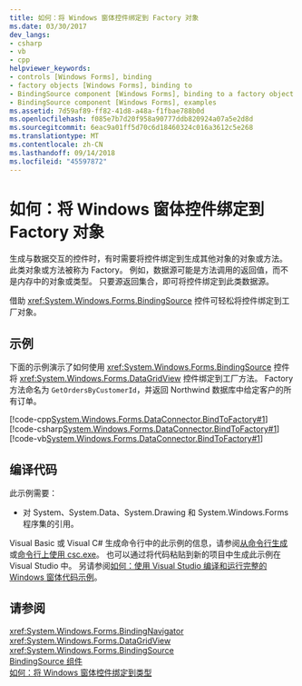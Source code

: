 ```yaml
---
title: 如何：将 Windows 窗体控件绑定到 Factory 对象
ms.date: 03/30/2017
dev_langs:
- csharp
- vb
- cpp
helpviewer_keywords:
- controls [Windows Forms], binding
- factory objects [Windows Forms], binding to
- BindingSource component [Windows Forms], binding to a factory object
- BindingSource component [Windows Forms], examples
ms.assetid: 7d59af89-ff82-41d8-a48a-f1fbae788b0d
ms.openlocfilehash: f085e7b7d20f958a90777ddb820924a07a5e2d8d
ms.sourcegitcommit: 6eac9a01ff5d70c6d18460324c016a3612c5e268
ms.translationtype: MT
ms.contentlocale: zh-CN
ms.lasthandoff: 09/14/2018
ms.locfileid: "45597872"
---
```

# <a name="how-to-bind-a-windows-forms-control-to-a-factory-object"></a>如何：将 Windows 窗体控件绑定到 Factory 对象
生成与数据交互的控件时，有时需要将控件绑定到生成其他对象的对象或方法。 此类对象或方法被称为 Factory。 例如，数据源可能是方法调用的返回值，而不是内存中的对象或类型。 只要源返回集合，即可将控件绑定到此类数据源。  
  
 借助 <xref:System.Windows.Forms.BindingSource> 控件可轻松将控件绑定到工厂对象。  
  
## <a name="example"></a>示例  
 下面的示例演示了如何使用 <xref:System.Windows.Forms.BindingSource> 控件将 <xref:System.Windows.Forms.DataGridView> 控件绑定到工厂方法。 Factory 方法命名为 `GetOrdersByCustomerId`，并返回 Northwind 数据库中给定客户的所有订单。  
  
 [!code-cpp[System.Windows.Forms.DataConnector.BindToFactory#1](../../../../samples/snippets/cpp/VS_Snippets_Winforms/System.Windows.Forms.DataConnector.BindToFactory/CPP/form1.cpp#1)]
 [!code-csharp[System.Windows.Forms.DataConnector.BindToFactory#1](../../../../samples/snippets/csharp/VS_Snippets_Winforms/System.Windows.Forms.DataConnector.BindToFactory/CS/form1.cs#1)]
 [!code-vb[System.Windows.Forms.DataConnector.BindToFactory#1](../../../../samples/snippets/visualbasic/VS_Snippets_Winforms/System.Windows.Forms.DataConnector.BindToFactory/VB/form1.vb#1)]  
  
## <a name="compiling-the-code"></a>编译代码  
 此示例需要：  
  
-   对 System、System.Data、System.Drawing 和 System.Windows.Forms 程序集的引用。  
  
 Visual Basic 或 Visual C# 生成命令行中的此示例的信息，请参阅[从命令行生成](~/docs/visual-basic/reference/command-line-compiler/building-from-the-command-line.md)或[命令行上使用 csc.exe](~/docs/csharp/language-reference/compiler-options/command-line-building-with-csc-exe.md)。 也可以通过将代码粘贴到新的项目中生成此示例在 Visual Studio 中。  另请参阅[如何：使用 Visual Studio 编译和运行完整的 Windows 窗体代码示例](https://msdn.microsoft.com/library/Bb129228\(v=vs.110\))。  
  
## <a name="see-also"></a>请参阅  
 <xref:System.Windows.Forms.BindingNavigator>  
 <xref:System.Windows.Forms.DataGridView>  
 <xref:System.Windows.Forms.BindingSource>  
 [BindingSource 组件](../../../../docs/framework/winforms/controls/bindingsource-component.md)  
 [如何：将 Windows 窗体控件绑定到类型](../../../../docs/framework/winforms/controls/how-to-bind-a-windows-forms-control-to-a-type.md)
